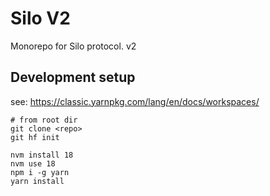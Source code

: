 # Silo V2

Monorepo for Silo protocol. v2

## Development setup

see: https://classic.yarnpkg.com/lang/en/docs/workspaces/

```shell
# from root dir
git clone <repo>
git hf init

nvm install 18
nvm use 18
npm i -g yarn
yarn install
```
